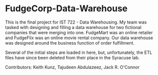 # FudgeCorp-Data-Warehouse
This is the final project for IST 722 - Data Warehousing. My team was tasked with designing and filling a data warehouse for two fictional companies that were merging into one. FudgeMart was an online retailer and FudgeFlix was an online movie rental company. Our data warehouse was designed around the business function of order fulfillment. 

Several of the initial steps are loaded in here, but, unfortunately, the ETL files have since been deleted from their place in the Syracuse lab. 

Contributors: Keith Kunz, Tajudeen Abdulazeez, Jack R. O'Connor
